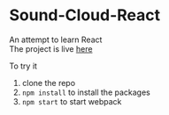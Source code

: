 # Sound-Cloud-React
An attempt to learn React<br/>
The project is live [here](http://soundreact.surge.sh/)


To try it 
 1. clone the repo 
 2. `npm install` to install the packages
 3. `npm start` to start webpack 
